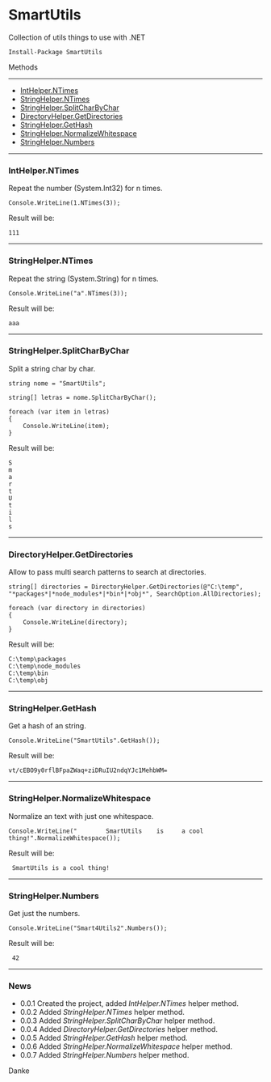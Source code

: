 # SmartUtils  
Collection of utils things to use with .NET  
  
```
Install-Package SmartUtils
```  
  
Methods
  
-------  
  
- [IntHelper.NTimes](#inthelperntimes)  
- [StringHelper.NTimes](#stringhelperntimes)  
- [StringHelper.SplitCharByChar](#stringhelper.splitcharbychar)  
- [DirectoryHelper.GetDirectories](#directoryhelpergetdirectories)  
- [StringHelper.GetHash](#stringhelper.gethash)  
- [StringHelper.NormalizeWhitespace](#stringhelper.normalizewhitespace)  
- [StringHelper.Numbers](#stringhelper.numbers)  
  
---  
### IntHelper.NTimes  

Repeat the number (System.Int32) for n times.   
  
```
Console.WriteLine(1.NTimes(3));
```  
Result will be:
```
111
```
---
  
### StringHelper.NTimes  

Repeat the string (System.String) for n times.   
  
```
Console.WriteLine("a".NTimes(3));
```  
Result will be:
```
aaa
```
---
  
### StringHelper.SplitCharByChar  

Split a string char by char.   
  
```
string nome = "SmartUtils";

string[] letras = nome.SplitCharByChar();

foreach (var item in letras)
{
    Console.WriteLine(item);
}
```  
Result will be:
```
S
m
a
r
t
U
t
i
l
s
```
---
  
### DirectoryHelper.GetDirectories  
  
Allow to pass multi search patterns to search at directories.  
  
```
string[] directories = DirectoryHelper.GetDirectories(@"C:\temp", "*packages*|*node_modules*|*bin*|*obj*", SearchOption.AllDirectories);

foreach (var directory in directories)
{
    Console.WriteLine(directory);
}
```  
Result will be:
```
C:\temp\packages
C:\temp\node_modules
C:\temp\bin
C:\temp\obj
```
---
### StringHelper.GetHash  

Get a hash of an string.   
  
```
Console.WriteLine("SmartUtils".GetHash());
```  
Result will be:
```
vt/cEBO9y0rflBFpaZWaq+ziDRuIU2ndqYJc1MehbWM=
```
---
### StringHelper.NormalizeWhitespace  

Normalize an text with just one whitespace.  
  
```
Console.WriteLine("        SmartUtils    is     a cool        thing!".NormalizeWhitespace());
```  
Result will be:
```
 SmartUtils is a cool thing!
```
---
### StringHelper.Numbers  

Get just the numbers.  
  
```
Console.WriteLine("Smart4Utils2".Numbers());
```  
Result will be:
```
 42
```
---
  
### News  
    
- 0.0.1 Created the project, added *IntHelper.NTimes* helper method.
- 0.0.2 Added *StringHelper.NTimes* helper method.  
- 0.0.3 Added *StringHelper.SplitCharByChar* helper method.  
- 0.0.4 Added *DirectoryHelper.GetDirectories* helper method.  
- 0.0.5 Added *StringHelper.GetHash* helper method.  
- 0.0.6 Added *StringHelper.NormalizeWhitespace* helper method.  
- 0.0.7 Added *StringHelper.Numbers* helper method.  
  
Danke  
  